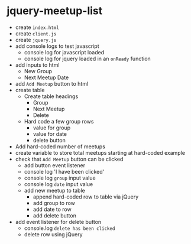 # jquery-meetup-list

- create `index.html`
- create `client.js`
- create `jquery.js`
- add console logs to test javascript
    - console log for javascript loaded
    - console log for jquery loaded in an `onReady` function
- add inputs to html
    - New Group
    - Next Meetup Date
- add `Add Meetup` button to html
- create table
    - Create table headings
        - Group
        - Next Meetup
        - Delete
    - Hard code a few group rows
        - value for group
        - value for date
        - delete button
- Add hard-coded number of meetups
- create variable to store total meetups starting at hard-coded example
- check that `Add Meetup` button can be clicked
    - add button event listener
    - console log 'I have been clicked'
    - console log `group` input value
    - console log  `date` input value
    - add new meetup to table
        - append hard-coded row to table via jQuery
        - add group to row
        - add date to row
        - add delete button
- add event listener for delete button
    - console.log `delete has been clicked`
    - delete row using jQuery
